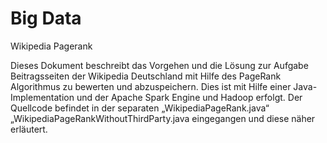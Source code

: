 # Big Data

Wikipedia Pagerank

Dieses Dokument beschreibt das Vorgehen und die Lösung zur Aufgabe Beitragsseiten der Wikipedia Deutschland mit Hilfe des PageRank Algorithmus 
zu bewerten und abzuspeichern. Dies ist mit Hilfe einer Java-Implementation und der Apache Spark Engine und Hadoop erfolgt. 
Der Quellcode befindet in der separaten „WikipediaPageRank.java“ „WikipediaPageRankWithoutThirdParty.java eingegangen und diese näher erläutert.